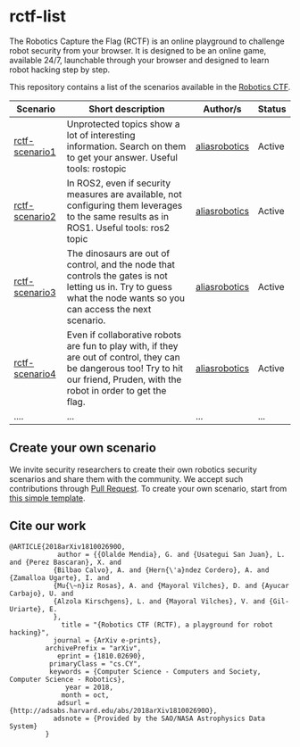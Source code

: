 # rctf-list

The Robotics Capture the Flag (RCTF) is an online playground to challenge robot security from your browser. It is designed to be an online game, available 24/7, launchable through your browser and designed to learn robot hacking step by step.

This repository contains a list of the scenarios available in the [Robotics CTF](http://rctf.aliasrobotics.com).

| Scenario | Short description | Author/s | Status |
|-----|-----|------|------|
| [rctf-scenario1](https://github.com/aliasrobotics/rctf-scenario1) | Unprotected topics show a lot of interesting information. Search on them to get your answer. Useful tools: rostopic  | [aliasrobotics](https://github.com/aliasrobotics)  | Active |
| [rctf-scenario2](https://github.com/aliasrobotics/rctf-scenario2) | In ROS2, even if security measures are available, not configuring them leverages to the same results as in ROS1. Useful tools: ros2 topic | [aliasrobotics](https://github.com/aliasrobotics) | Active |
| [rctf-scenario3](https://github.com/aliasrobotics/rctf-scenario3) |  The dinosaurs are out of control, and the node that controls the gates is not letting us in. Try to guess what the node wants so you can access the next scenario. | [aliasrobotics](https://github.com/aliasrobotics) | Active |
| [rctf-scenario4](https://github.com/aliasrobotics/rctf-scenario4) | Even if collaborative robots are fun to play with, if they are out of control, they can be dangerous too! Try to hit our friend, Pruden, with the robot in order to get the flag. | [aliasrobotics](https://github.com/aliasrobotics) | Active |
| .... |... |... |...|

## Create your own scenario
We invite security researchers to create their own robotics security scenarios and share them with the community. We accept such contributions through [Pull Request](https://github.com/aliasrobotics/rctf-list/pulls). To create your own scenario, start from [this simple template](https://github.com/aliasrobotics/rctf-scenario1).

## Cite our work
```
@ARTICLE{2018arXiv181002690O,
            author = {{Olalde Mendia}, G. and {Usategui San Juan}, L. and {Perez Bascaran}, X. and 
           {Bilbao Calvo}, A. and {Hern{\'a}ndez Cordero}, A. and {Zamalloa Ugarte}, I. and 
           {Mu{\~n}iz Rosas}, A. and {Mayoral Vilches}, D. and {Ayucar Carbajo}, U. and 
           {Alzola Kirschgens}, L. and {Mayoral Vilches}, V. and {Gil-Uriarte}, E.
           },
             title = "{Robotics CTF (RCTF), a playground for robot hacking}",
           journal = {ArXiv e-prints},
         archivePrefix = "arXiv",
            eprint = {1810.02690},
          primaryClass = "cs.CY",
          keywords = {Computer Science - Computers and Society, Computer Science - Robotics},
              year = 2018,
             month = oct,
            adsurl = {http://adsabs.harvard.edu/abs/2018arXiv181002690O},
           adsnote = {Provided by the SAO/NASA Astrophysics Data System}
         }
```
